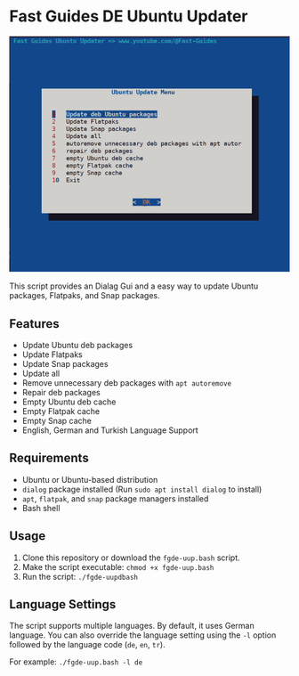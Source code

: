 # Fast Guides DE Ubuntu Updater
![fgde-uup logo](https://github.com/Tibsun75/fgde-uup/blob/main/fgde-uup.png)

This script provides an Dialag Gui and a easy way to update Ubuntu packages, Flatpaks, and Snap packages.

## Features

- Update Ubuntu deb packages
- Update Flatpaks
- Update Snap packages
- Update all
- Remove unnecessary deb packages with `apt autoremove`
- Repair deb packages
- Empty Ubuntu deb cache
- Empty Flatpak cache
- Empty Snap cache
- English, German and Turkish Language Support

## Requirements

- Ubuntu or Ubuntu-based distribution
- `dialog` package installed (Run `sudo apt install dialog` to install)
- `apt`, `flatpak`, and `snap` package managers installed
- Bash shell

## Usage

1. Clone this repository or download the `fgde-uup.bash` script.
2. Make the script executable: `chmod +x fgde-uup.bash`
3. Run the script: `./fgde-uupdbash`

## Language Settings

The script supports multiple languages. By default, it uses German language. 
You can also override the language setting using the `-l` option followed by the language code (`de`, `en`, `tr`). 

For example:
`./fgde-uup.bash -l de`
